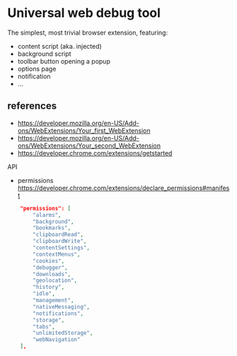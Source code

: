 # Universal web debug tool

The simplest, most trivial browser extension, featuring:
* content script (aka. injected)
* background script
* toolbar button opening a popup
* options page
* notification
* ...

## references

* https://developer.mozilla.org/en-US/Add-ons/WebExtensions/Your_first_WebExtension
* https://developer.mozilla.org/en-US/Add-ons/WebExtensions/Your_second_WebExtension
* https://developer.chrome.com/extensions/getstarted

API
* permissions https://developer.chrome.com/extensions/declare_permissions#manifest

```json
	"permissions": [
		"alarms",
		"background",
		"bookmarks",
		"clipboardRead",
		"clipboardWrite",
		"contentSettings",
		"contextMenus",
		"cookies",
		"debugger",
		"downloads",
		"geolocation",
		"history",
		"idle",
		"management",
		"nativeMessaging",
		"notifications",
		"storage",
		"tabs",
		"unlimitedStorage",
		"webNavigation"
	],
```
